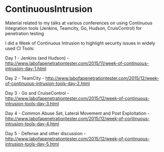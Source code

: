 # ContinuousIntrusion
Material related to my talks at various conferences on using Continuous Integration tools (Jenkins, Teamcity, Go, Hudson, CruisControl) for penetration testing

I did a Week of Continuous Intrusion to highlight security issues in widely used CI Tools:

Day 1 - Jenkins (and Hudson) - http://www.labofapenetrationtester.com/2015/11/week-of-continuous-intrusion-day-1.html

Day 2 - TeamCity - http://www.labofapenetrationtester.com/2015/12/week-of-continuous-intrusion-tools-day-2.html

Day 3 - Go and CruiseControl - http://www.labofapenetrationtester.com/2015/12/week-of-continuous-intrusion-tools-day-3.html

Day 4 - Common Abuse Set, Lateral Movement and Post Exploitation - http://www.labofapenetrationtester.com/2015/12/week-of-continuous-intrusion-tools-day-4.html

Day 5 - Defense and other discussion - http://www.labofapenetrationtester.com/2015/12/week-of-continuous-intrusion-tools-day-5.html


